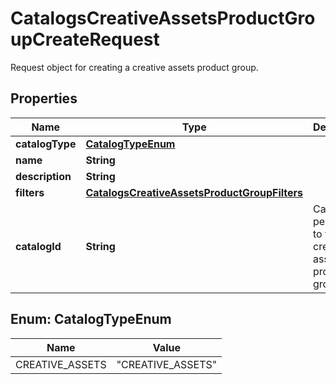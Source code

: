 

# CatalogsCreativeAssetsProductGroupCreateRequest

Request object for creating a creative assets product group.

## Properties

| Name | Type | Description | Notes |
|------------ | ------------- | ------------- | -------------|
|**catalogType** | [**CatalogTypeEnum**](#CatalogTypeEnum) |  |  |
|**name** | **String** |  |  |
|**description** | **String** |  |  [optional] |
|**filters** | [**CatalogsCreativeAssetsProductGroupFilters**](CatalogsCreativeAssetsProductGroupFilters.md) |  |  |
|**catalogId** | **String** | Catalog id pertaining to the creative assets product group. |  |



## Enum: CatalogTypeEnum

| Name | Value |
|---- | -----|
| CREATIVE_ASSETS | &quot;CREATIVE_ASSETS&quot; |



